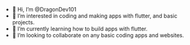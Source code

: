 - 👋 Hi, I’m @DragonDev101
- 👀 I’m interested in coding and making apps with flutter, and basic projects.
- 🌱 I’m currently learning how to build apps with flutter.
- 💞️ I’m looking to collaborate on any basic coding apps and websites.


<!---
DragonDev101/DragonDev101 is a ✨ special ✨ repository because its `README.md` (this file) appears on your GitHub profile.
You can click the Preview link to take a look at your changes.
--->
